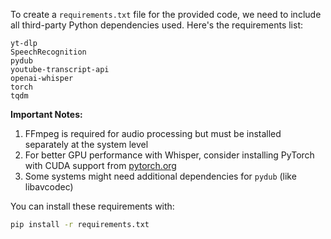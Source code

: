 To create a `requirements.txt` file for the provided code, we need to include all third-party Python dependencies used. Here's the requirements list:

```
yt-dlp
SpeechRecognition
pydub
youtube-transcript-api
openai-whisper
torch
tqdm
```

**Important Notes:**
1. FFmpeg is required for audio processing but must be installed separately at the system level
2. For better GPU performance with Whisper, consider installing PyTorch with CUDA support from [pytorch.org](https://pytorch.org/)
3. Some systems might need additional dependencies for `pydub` (like libavcodec)

You can install these requirements with:
```bash
pip install -r requirements.txt
```